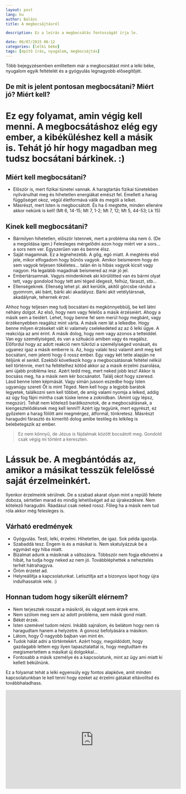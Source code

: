 ```yaml
---
layout: post
lang: hu
author: Balázs
title: A megbocsájtásról

description: Ez a leírás a megbocsátás fontosságát írja le.

date: 06/07/2015 06:12
categories: [lelki béke]
tags: [építő írás, nyugalom, megbocsájtás]
---
```

Több bejegyzésemben említettem már a megbocsátást mint a lelki béke, nyugalom egyik feltételét és a gyógyulás legnagyobb elősegítőjét.

## De mit is jelent pontosan megbocsátani? Miért jó? Miért kell?

# Ez egy folyamat, amin végig kell menni. A megbocsátáshoz elég egy ember, a kibéküléshez kell a másik is. Tehát jó hír hogy magadban meg tudsz bocsátani bárkinek. :)

## Miért kell megbocsátani?

- Először is, mert fizikai tünetei vannak. A haragtartás fizikai tünetekben nyilvánulhat meg és hihetetlen energiákat emészt fel. Emellett a harag függőséget okoz, végül életformává válik és megöli a lelket.
- Másrészt, mert Isten is megbocsátott. És ha ő megtette, minden ellenére akkor nekünk is kell! (Mt 6, 14-15; Mt 7, 1-2; Mt 7, 12; Mt 5, 44-53; Lk 15)

## Kinek kell megbocsátani?

- Bármilyen hihetetlen, először Istennek, mert a probléma oka nem ő. (De a megoldása igen.) Felesleges mérgelődni azon hogy miért ver a sors... a sors nem ver. Egyszerűen van és benne élsz.
- Saját magamnak. Ez a legnehezebb. A gőg, egó miatt. A megtérés első jele, mikor elfogadom hogy bűnös vagyok. Amikor beismerem hogy én sem vagyok teljesen tökéletes... talán én is hibás vagyok kicsit vagy nagyon. Ha legalább magadnak beismered az már jó jel.
- Embertársamnak. Vagyis mindenkinek aki körülötted van és bármi olyat tett, vagy gondolod hogy tett ami téged idegesít, felhúz, fáraszt, stb...
- Ellenségeknek. Ellenség lehet pl. akit kerülök, akitől görcsbe rándul a gyomrom, aki bánt, bárki aki akadályoz. Bárki akit vetélytársnak, akadálynak, tehernek érzel.

Ahhoz hogy teljesen meg tudj bocsátani és megkönnyebbülj, be kell látni néhány dolgot.
Az első, hogy nem vagy felelős a másik érzéseiért. Ahogy a másik sem a tieidért. Lehet, hogy benne fel sem merül hogy megbánt, vagy érzékenyebben reagálsz mint várta. A másik nem lát a lelkedbe. Hogy benne milyen érzéseket vált ki valamely cselekedeted az az ő lelki ügye. A reakciója az ami érint.
A másik dolog, hogy nem vagy azonos a tetteiddel. Van egy személyiséged, és van a szituáció amiben vagy és reagálsz. Előfordul hogy az adott reakció nem tükrözi a személyiséged vonásait, és ugyanez igaz a másik emberre is. Az, hogy valaki tesz valamit amit meg kell bocsátani, nem jelenti hogy ő rossz ember. Egy vagy két tette alapján ne ítéljünk el senkit.
Ezekből következik hogy a megbocsátásnak feltétel nélkül kell történnie, mert ha feltételhez kötöd akkor az a másik érzelmi zsarolása, ami újabb probléma lesz. Azért tedd meg, mert neked jobb lesz!
Akkor is bocsáss meg, ha a másik nem kér bocsánatot. Találj okot hogy szeresd. Lásd benne Isten képmását. Vagy simán jusson eszedbe hogy Isten ugyanúgy szereti Őt is mint Téged.
Nem kell hogy a legjobb barátok legyetek, találkozni sem kell többet, de amíg valami nyomja a lelked, addig az úgy fog fájni mintha csak tüske lenne a zoknidban. (Amint úgy lépsz, megszúr). Tehát nem kötelező barátkoznotok, de a megbocsátásnak, a kiengesztelődésnek meg kell lenni!!!
Azért így tegyünk, mert egyrészt, ez győzelem a harag fölött ami megmérgez, átformál, tönkretesz. Másrészt haragudni fárasztó és kimerítő dolog amibe testileg és lelkileg is belebetegszik az ember.

> Ez nem könnyű, de Jézus is fájdalmak között bocsátott meg. Gondold csak végig mi történt a kereszten.

# Lássuk be. A megbántódás az, amikor a másikat tesszük felelőssé saját érzelmeinkért.

Ilyenkor érzelmeink sérülnek. De a szabad akarat olyan mint a repülő fekete doboza, sértetlen marad és mindig lehetőséget ad az újrakezdésre. Nem kötelező haragudni. Ráadásul csak neked rossz. Főleg ha a másik nem tud róla akkor még felesleges is.

## Várható eredmények

- Gyógyulás. Testi, lelki, érzelmi. Hihetetlen, de igaz. Sok példa igazolja.
- Szabaddá tesz. Engem is és a másikat is. Nem skatulyázzuk be a egymást egy hiba miatt.
- Bizalmat adunk a másiknak a változásra. Többször nem fogja elkövetni a hibát, ha tudja hogy neked az nem jó. Továbbléphettek a neheztelés terhét hátrahagyva.
- Öröm érzetet ad.
- Helyreállítja a kapcsolatunkat. Letisztítja azt a bizonyos lapot hogy újra indulhassatok vele. :)

## Honnan tudom hogy sikerült elérnem?

- Nem terjesztek rosszat a másikról, és vágyat sem érzek erre.
- Nem szólom meg sem az adott probléma, sem másik gond miatt.
- Békét érzek.
- Isten szemével tudom nézni. Inkább sajnálom, és belátom hogy nem rá haragudtam hanem a helyzetre. A gonosz befolyására a másikon.
- Látom, hogy Ő nagyobb bajban van mint én.
- Tudok hálát adni a történtekért. Azért hogy, megoldódott, hogy gazdagabb lettem egy ilyen tapasztalattal is, hogy megtudtam és megismertettem a másikat új dolgokkal...
- Fontosabb a másik személye és a kapcsolatunk, mint az ügy ami miatt ki kellett békülnünk.

Ez a folyamat tehát a lelki egyensúly egy fontos alapköve, amit minden kapcsolatunkban le kell tenni hogy ezeket az érzelmi gátakat eltávolítsd és továbbhaladhass.

<iframe width="560" height="315" src="https://www.youtube.com/embed/UwyxczRcLoY" frameborder="0" allow="accelerometer; autoplay; encrypted-media; gyroscope; picture-in-picture" allowfullscreen></iframe>